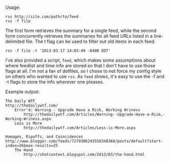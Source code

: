 Usage:

	rss http://site.com/path/to/feed
	rss -f file

The first form retrieves the summary for a single feed,
while the second form concurrently retrieves the summaries for all feed URLs listed in a line-delimited file.
The t flag can be used to filter out old items in each feed:

	rss -f file -t '2013-03-17 14:03:49 -0400 EDT'

I've also provided a script, `feed`, which makes some assumptions about where feedlist and time
info are stored so that I don't have to use those flags at all. I'm not a fan of dotfiles, so I chose
to not force my config style on others who wanted to use `rss`. As `feed` shows, it's easy to use
the -f and -t flags to store the info wherever one pleases.

Example output:

	The Daily WTF
	http://thedailywtf.com/
		Error'd: Warning - Upgrade Have a Risk, Working Wriness
			http://thedailywtf.com/Articles/Warning--Upgrade-Have-a-Risk,-Working-Wriness.aspx
		Less is More
			http://thedailywtf.com/Articles/Less-is-More.aspx

	Homages, Ripoffs, and Coincidences
	http://www.blogger.com/feeds/7279306243558348368/posts/default?start-index=26&max-results=25
		The Hand
			http://shotcontext.blogspot.com/2013/03/the-hand.html
